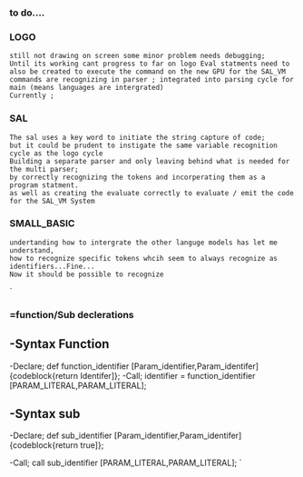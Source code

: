 ﻿### to do....

### LOGO
	still not drawing on screen some minor problem needs debugging;
	Until its working cant progress to far on logo Eval statments need to also be created to execute the command on the new GPU for the SAL_VM
	commands are recognizing in parser ; integrated into parsing cycle for main (means languages are intergrated)
	Currently ; 

### SAL
	The sal uses a key word to initiate the string capture of code; 
	but it could be prudent to instigate the same variable recognition cycle as the logo cycle
	Building a separate parser and only leaving behind what is needed for the multi parser; 
	by correctly recognizing the tokens and incorperating them as a program statment. 
	as well as creating the evaluate correctly to evaluate / emit the code for the SAL_VM System


### SMALL_BASIC
	undertanding how to intergrate the other languge models has let me understand,
	how to recognize specific tokens whcih seem to always recognize as identifiers...Fine...
	Now it should be possible to recognize 
`
### =function/Sub declerations 

## -Syntax Function
-Declare;
	def function_identifier [Param_identifier,Param_identifer]{codeblock{return Identifer]};
	-Call;
	identifier = function_identifier [PARAM_LITERAL,PARAM_LITERAL];
## -Syntax sub
-Declare;
		def sub_identifier [Param_identifier,Param_identifer]{codeblock{return true]};
		
-Call;
		call sub_identifier [PARAM_LITERAL,PARAM_LITERAL];
`


